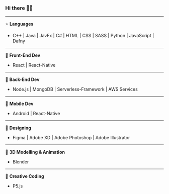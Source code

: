 ### Hi there 👋😄
<!--
**iWiiCK/iWiiCK** is a ✨ _special_ ✨ repository because its `README.md` (this file) appears on your GitHub profile.

Here are some ideas to get you started:

- 🔭 I’m currently working on ...
- 🌱 I’m currently learning ...
- 👯 I’m looking to collaborate on ...
- 🤔 I’m looking for help with ...
- 💬 Ask me about ...
- 📫 How to reach me: ...
- 😄 Pronouns: ...
- ⚡ Fun fact: ...
-->

---
:star: **Languages** 
- C++ | Java | JavFx | C# | HTML | CSS | SASS | Python | JavaScript | Dafny

---
 :white_square_button: **Front-End Dev**
- React | React-Native

---
:symbols: **Back-End Dev**
- Node.js | MongoDB | Serverless-Framework | AWS Services

---
:iphone: **Mobile Dev**
- Android | React-Native

---
:art: **Designing**
- Figma | Adobe XD | Adobe Photoshop | Adobe Illustrator

---
:triangular_ruler: **3D Modelling & Animation**
- Blender

---
:moyai: **Creative Coding**
- P5.js
